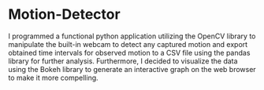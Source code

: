 # Motion-Detector
I programmed a functional python application utilizing the OpenCV library to manipulate the built-in webcam to detect any captured motion and export obtained time intervals for observed motion to a CSV file using the pandas library for further analysis. Furthermore, I decided to visualize the data using the Bokeh library to generate an interactive graph on the web browser to make it more compelling.

